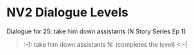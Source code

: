 # NV2 Dialogue Levels
Dialogue for 25: take him down assistants (N Story Series Ep 1)
>:-): take him down assistants
N: (completes the level)
<:-|
